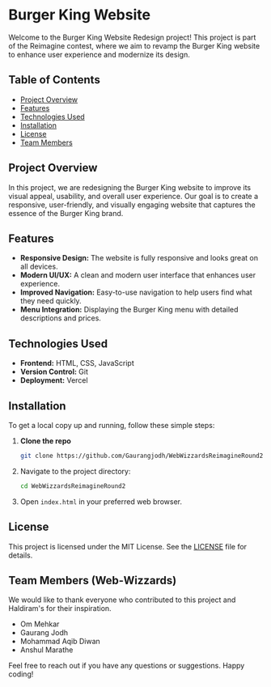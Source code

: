 # Burger King Website 

Welcome to the Burger King Website Redesign project! This project is part of the Reimagine contest, where we aim to revamp the Burger King website to enhance user experience and modernize its design.

## Table of Contents
- [Project Overview](#project-overview)
- [Features](#features)
- [Technologies Used](#technologies-used)
- [Installation](#installation)
- [License](#license)
- [Team Members](#team-members)

## Project Overview
In this project, we are redesigning the Burger King website to improve its visual appeal, usability, and overall user experience. Our goal is to create a responsive, user-friendly, and visually engaging website that captures the essence of the Burger King brand.

## Features
- **Responsive Design:** The website is fully responsive and looks great on all devices.
- **Modern UI/UX:** A clean and modern user interface that enhances user experience.
- **Improved Navigation:** Easy-to-use navigation to help users find what they need quickly.
- **Menu Integration:** Displaying the Burger King menu with detailed descriptions and prices.

## Technologies Used
- **Frontend:** HTML, CSS, JavaScript
- **Version Control:** Git
- **Deployment:** Vercel 

## Installation
To get a local copy up and running, follow these simple steps:

1. **Clone the repo**
   ```sh
   git clone https://github.com/Gaurangjodh/WebWizzardsReimagineRound2.git
 2. Navigate to the project directory:
    ```sh
    cd WebWizzardsReimagineRound2
    ```
3. Open `index.html` in your preferred web browser.


## License

This project is licensed under the MIT License. See the [LICENSE](LICENSE) file for details.

## Team Members (Web-Wizzards)

We would like to thank everyone who contributed to this project and Haldiram's for their inspiration.
- Om Mehkar
- Gaurang Jodh
- Mohammad Aqib Diwan
- Anshul Marathe

Feel free to reach out if you have any questions or suggestions. Happy coding!


